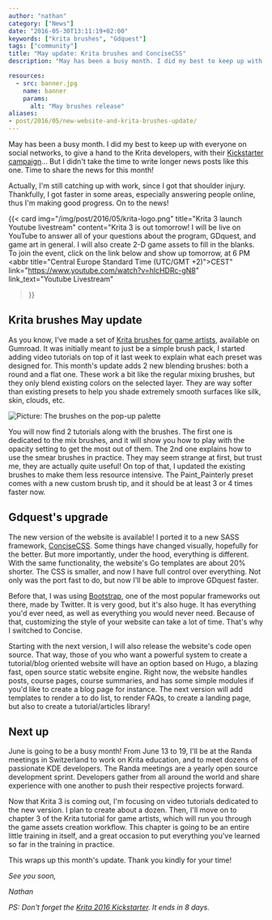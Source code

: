 ```yaml
---
author: "nathan"
category: ["News"]
date: "2016-05-30T13:11:19+02:00"
keywords: ["krita brushes", "Gdquest"]
tags: ["community"]
title: "May update: Krita brushes and ConciseCSS"
description: "May has been a busy month. I did my best to keep up with everyone on social networks, to give a hand to the Krita developers, with their Kickstarter campaign..."

resources:
  - src: banner.jpg
    name: banner
    params:
      alt: "May brushes release"
aliases:
- post/2016/05/new-website-and-krita-brushes-update/
---
```


May has been a busy month. I did my best to keep up with everyone on social networks, to give a hand to the Krita developers, with their [Kickstarter campaign](https://www.youtube.com/watch?v=AjIiI8uiVNM)... But I didn't take the time to write longer news posts like this one. Time to share the news for this month! <!--more-->

Actually, I'm still catching up with work, since I got that shoulder injury. Thankfully, I got faster in some areas, especially answering people online, thus I'm making good progress. On to the news!

{{< card
  img="/img/post/2016/05/krita-logo.png"
  title="Krita 3 launch Youtube livestream"
  content="Krita 3 is out tomorrow! I will be live on YouTube to answer all of your questions about the program, GDquest, and game art in general. I will also create 2-D game assets to fill in the blanks. To join the event, click on the link below and show up tomorrow, at 6 PM <abbr title=\"Central Europe Standard Time (UTC/GMT +2)\">CEST</abbr>"
  link="https://www.youtube.com/watch?v=hlcHDRc-gN8"
  link_text="Youtube Livestream"
  >}}

## Krita brushes May update

As you know, I've made a set of [Krita brushes for game artists](https://gum.co/krita-brushes-for-game-artists), available on Gumroad. It was initially meant to just be a simple brush pack, I started adding video tutorials on top of it last week to explain what each preset was designed for. This month's update adds 2 new blending brushes: both a round and a flat one. These work a bit like the regular mixing brushes, but they only blend existing colors on the selected layer. They are way softer than existing presets to help you shade extremely smooth surfaces like silk, skin, clouds, etc.

![Picture: The brushes on the pop-up palette](/img/post/2016/05/krita-brushes-update-may-2016.jpg)

You will now find 2 tutorials along with the brushes. The first one is dedicated to the mix brushes, and it will show you how to play with the opacity setting to get the most out of them. The 2nd one explains how to use the smear brushes in practice. They may seem strange at first, but trust me, they are actually quite useful! On top of that, I updated the existing brushes to make them less resource intensive. The Paint_Painterly preset comes with a new custom brush tip, and it should be at least 3 or 4 times faster now.

## Gdquest's upgrade

The new version of the website is available! I ported it to a new SASS framework, [ConciseCSS](http://concisecss.com/). Some things have changed visually, hopefully for the better. But more importantly, under the hood, everything is different. With the same functionality, the website's Go templates are about 20% shorter. The CSS is smaller, and now I have full control over everything. Not only was the port fast to do, but now I'll be able to improve GDquest faster.

Before that, I was using [Bootstrap](http://getbootstrap.com/), one of the most popular frameworks out there, made by Twitter. It is very good, but it's also huge. It has everything you'd ever need, as well as everything you would never need. Because of that, customizing the style of your website can take a lot of time. That's why I switched to Concise.

Starting with the next version, I will also release the website's code open source. That way, those of you who want a powerful system to create a tutorial/blog oriented website will have an option based on Hugo, a blazing fast, open source static website engine. Right now, the website handles posts, course pages, course summaries, and has some simple modules if you'd like to create a blog page for instance. The next version will add templates to render a to do list, to render FAQs, to create a landing page, but also to create a tutorial/articles library!

## Next up

June is going to be a busy month! From June 13 to 19, I'll be at the Randa meetings in Switzerland to work on Krita education, and to meet dozens of passionate KDE developers. The Randa meetings are a yearly open source development sprint. Developers gather from all around the world and share experience with one another to push their respective projects forward.

Now that Krita 3 is coming out, I'm focusing on video tutorials dedicated to the new version. I plan to create about a dozen. Then, I'll move on to chapter 3 of the Krita tutorial for game artists, which will run you through the game assets creation workflow. This chapter is going to be an entire little training in itself, and a great occasion to put everything you've learned so far in the training in practice.

This wraps up this month's update. Thank you kindly for your time!

_See you soon,_

_Nathan_

_PS: Don't forget the [Krita 2016 Kickstarter](https://www.kickstarter.com/projects/krita/krita-2016-lets-make-text-and-vector-art-awesome). It ends in 8 days._
